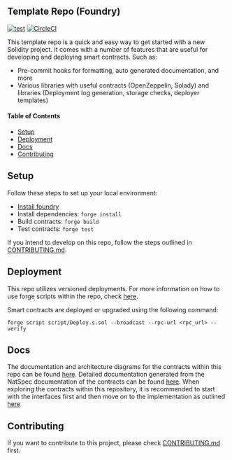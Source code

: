 ## Template Repo (Foundry)

[![test](https://github.com/Dargon789/Uniswap-foundry-contracts/actions/workflows/test.yaml/badge.svg?branch=main)](https://github.com/Dargon789/Uniswap-foundry-contracts/actions/workflows/test.yaml)
[![CircleCI](https://dl.circleci.com/status-badge/img/gh/Dargon789/Uniswap-foundry-template/tree/circleci-project-setup.svg?style=svg)](https://dl.circleci.com/status-badge/redirect/gh/Dargon789/Uniswap-foundry-template/tree/circleci-project-setup)

This template repo is a quick and easy way to get started with a new Solidity project. It comes with a number of features that are useful for developing and deploying smart contracts. Such as:

- Pre-commit hooks for formatting, auto generated documentation, and more
- Various libraries with useful contracts (OpenZeppelin, Solady) and libraries (Deployment log generation, storage checks, deployer templates)

#### Table of Contents

- [Setup](#setup)
- [Deployment](#deployment)
- [Docs](#docs)
- [Contributing](#contributing)

## Setup

Follow these steps to set up your local environment:

- [Install foundry](https://book.getfoundry.sh/getting-started/installation)
- Install dependencies: `forge install`
- Build contracts: `forge build`
- Test contracts: `forge test`

If you intend to develop on this repo, follow the steps outlined in [CONTRIBUTING.md](CONTRIBUTING.md#install).

## Deployment

This repo utilizes versioned deployments. For more information on how to use forge scripts within the repo, check [here](CONTRIBUTING.md#deployment).

Smart contracts are deployed or upgraded using the following command:

```shell
forge script script/Deploy.s.sol --broadcast --rpc-url <rpc_url> --verify
```

## Docs

The documentation and architecture diagrams for the contracts within this repo can be found [here](docs/).
Detailed documentation generated from the NatSpec documentation of the contracts can be found [here](docs/autogen/src/src/).
When exploring the contracts within this repository, it is recommended to start with the interfaces first and then move on to the implementation as outlined [here](CONTRIBUTING.md#natspec--comments)

## Contributing

If you want to contribute to this project, please check [CONTRIBUTING.md](CONTRIBUTING.md) first.
